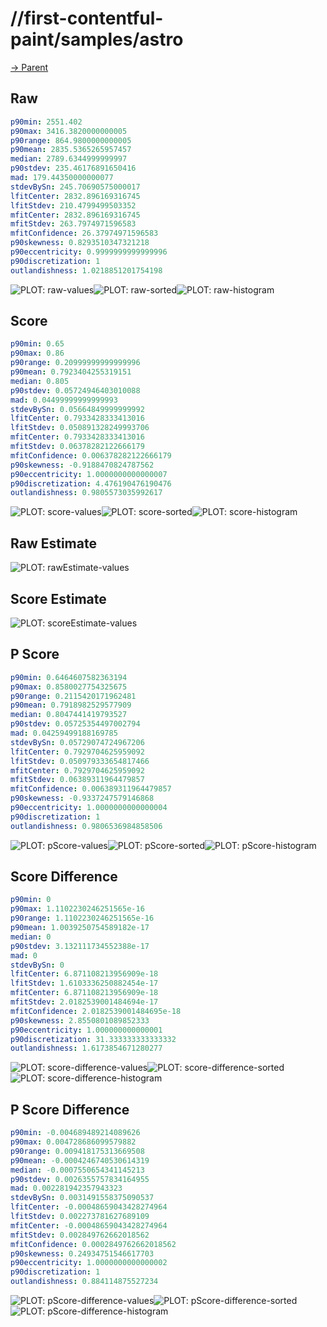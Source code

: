 
# //first-contentful-paint/samples/astro

[→ Parent](../..)


## Raw


```yaml
p90min: 2551.402
p90max: 3416.3820000000005
p90range: 864.9800000000005
p90mean: 2835.5365265957457
median: 2789.6344999999997
p90stdev: 235.46176891650416
mad: 179.44350000000077
stdevBySn: 245.70690575000017
lfitCenter: 2832.896169316745
lfitStdev: 210.4799499503352
mfitCenter: 2832.896169316745
mfitStdev: 263.7974971596583
mfitConfidence: 26.37974971596583
p90skewness: 0.8293510347321218
p90eccentricity: 0.9999999999999996
p90discretization: 1
outlandishness: 1.0218851201754198

```

![PLOT: raw-values](./raw/values.svg)![PLOT: raw-sorted](./raw/sorted.svg)![PLOT: raw-histogram](./raw/histogram.svg)
## Score


```yaml
p90min: 0.65
p90max: 0.86
p90range: 0.20999999999999996
p90mean: 0.7923404255319151
median: 0.805
p90stdev: 0.05724946403010088
mad: 0.04499999999999993
stdevBySn: 0.05664849999999992
lfitCenter: 0.7933428333413016
lfitStdev: 0.050891328249993706
mfitCenter: 0.7933428333413016
mfitStdev: 0.06378282122666179
mfitConfidence: 0.006378282122666179
p90skewness: -0.9188470824787562
p90eccentricity: 1.0000000000000007
p90discretization: 4.476190476190476
outlandishness: 0.9805573035992617

```

![PLOT: score-values](./score/values.svg)![PLOT: score-sorted](./score/sorted.svg)![PLOT: score-histogram](./score/histogram.svg)
## Raw Estimate

![PLOT: rawEstimate-values](./rawEstimate/values.svg)
## Score Estimate

![PLOT: scoreEstimate-values](./scoreEstimate/values.svg)
## P Score


```yaml
p90min: 0.6464607582363194
p90max: 0.8580027754325675
p90range: 0.2115420171962481
p90mean: 0.7918982529577909
median: 0.8047441419793527
p90stdev: 0.05725354497002794
mad: 0.04259499188169785
stdevBySn: 0.05729074724967206
lfitCenter: 0.7929704625959092
lfitStdev: 0.050979333654817466
mfitCenter: 0.7929704625959092
mfitStdev: 0.06389311964479857
mfitConfidence: 0.006389311964479857
p90skewness: -0.9337247579146868
p90eccentricity: 1.0000000000000004
p90discretization: 1
outlandishness: 0.9806536984858506

```

![PLOT: pScore-values](./pScore/values.svg)![PLOT: pScore-sorted](./pScore/sorted.svg)![PLOT: pScore-histogram](./pScore/histogram.svg)
## Score Difference


```yaml
p90min: 0
p90max: 1.1102230246251565e-16
p90range: 1.1102230246251565e-16
p90mean: 1.0039250754589182e-17
median: 0
p90stdev: 3.132111734552388e-17
mad: 0
stdevBySn: 0
lfitCenter: 6.871108213956909e-18
lfitStdev: 1.6103336250882454e-17
mfitCenter: 6.871108213956909e-18
mfitStdev: 2.0182539001484694e-17
mfitConfidence: 2.0182539001484695e-18
p90skewness: 2.8550801089852333
p90eccentricity: 1.000000000000001
p90discretization: 31.333333333333332
outlandishness: 1.6173854671280277

```

![PLOT: score-difference-values](./score-difference/values.svg)![PLOT: score-difference-sorted](./score-difference/sorted.svg)![PLOT: score-difference-histogram](./score-difference/histogram.svg)
## P Score Difference


```yaml
p90min: -0.004689489214089626
p90max: 0.004728686099579882
p90range: 0.009418175313669508
p90mean: -0.0004246740530614319
median: -0.0007550654341145213
p90stdev: 0.0026355757834164955
mad: 0.002281942357943323
stdevBySn: 0.0031491558375090537
lfitCenter: -0.00048659043428274964
lfitStdev: 0.002273781627689109
mfitCenter: -0.00048659043428274964
mfitStdev: 0.002849762662018562
mfitConfidence: 0.0002849762662018562
p90skewness: 0.24934751546617703
p90eccentricity: 1.0000000000000002
p90discretization: 1
outlandishness: 0.884114875527234

```

![PLOT: pScore-difference-values](./pScore-difference/values.svg)![PLOT: pScore-difference-sorted](./pScore-difference/sorted.svg)![PLOT: pScore-difference-histogram](./pScore-difference/histogram.svg)